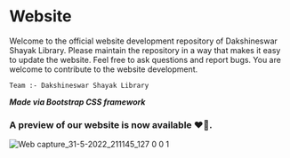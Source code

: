 # Website
Welcome to the official website development repository of Dakshineswar Shayak Library. Please maintain the repository in a way that makes it easy to update the website. Feel free to ask questions and report bugs. You are welcome to contribute to the website development. 

    Team :- Dakshineswar Shayak Library
<b><i>Made via Bootstrap CSS framework</i></b>
### A preview of our website is now available ❤️‍🔥.




![Web capture_31-5-2022_211145_127 0 0 1](https://user-images.githubusercontent.com/76846542/171217866-d74952e3-df31-4705-9097-5ea6e44857e4.jpeg)

